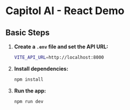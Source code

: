 # Capitol AI - React Demo

## Basic Steps

1. **Create a `.env` file and set the API URL:**
   ```bash
   VITE_API_URL=http://localhost:8000
   ```

2. **Install dependencies:**
   ```bash
   npm install
   ```

3. **Run the app:**
   ```bash
   npm run dev
   ```

